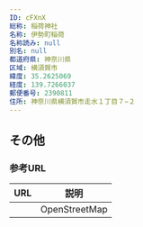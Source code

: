 ```yaml
---
ID: cFXnX
総称: 稲荷神社
名称: 伊勢町稲荷
名称読み: null
別名: null
都道府県: 神奈川県
区域: 横須賀市
緯度: 35.2625069
経度: 139.7266037
郵便番号: 2390811
住所: 神奈川県横須賀市走水１丁目７−２
---
```


## その他

### 参考URL

| URL | 説明          |
| --- | ------------- |
|     | OpenStreetMap |
